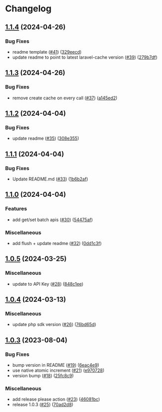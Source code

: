 # Changelog

## [1.1.4](https://github.com/momentohq/laravel-cache/compare/v1.1.3...v1.1.4) (2024-04-26)


### Bug Fixes

* readme template ([#41](https://github.com/momentohq/laravel-cache/issues/41)) ([329eecd](https://github.com/momentohq/laravel-cache/commit/329eecdec8e2690404725011bc487975331582f1))
* update readme to point to latest laravel-cache version ([#39](https://github.com/momentohq/laravel-cache/issues/39)) ([279b7df](https://github.com/momentohq/laravel-cache/commit/279b7df44e98f344b7008b672acba5ac6c377117))

## [1.1.3](https://github.com/momentohq/laravel-cache/compare/v1.1.2...v1.1.3) (2024-04-26)


### Bug Fixes

* remove create cache on every call ([#37](https://github.com/momentohq/laravel-cache/issues/37)) ([a145ed2](https://github.com/momentohq/laravel-cache/commit/a145ed29ced14645ee4806f1edbed1648ccf2761))

## [1.1.2](https://github.com/momentohq/laravel-cache/compare/v1.1.1...v1.1.2) (2024-04-04)


### Bug Fixes

* update readme ([#35](https://github.com/momentohq/laravel-cache/issues/35)) ([308e355](https://github.com/momentohq/laravel-cache/commit/308e355fc8703ded9a69de5b78ec3b9edd8c2b99))

## [1.1.1](https://github.com/momentohq/laravel-cache/compare/v1.1.0...v1.1.1) (2024-04-04)


### Bug Fixes

* Update README.md ([#33](https://github.com/momentohq/laravel-cache/issues/33)) ([1b6b2af](https://github.com/momentohq/laravel-cache/commit/1b6b2af3c4cf7ae0932af9effc9b0e609bfa47df))

## [1.1.0](https://github.com/momentohq/laravel-cache/compare/v1.0.5...v1.1.0) (2024-04-04)


### Features

* add get/set batch apis ([#30](https://github.com/momentohq/laravel-cache/issues/30)) ([54475af](https://github.com/momentohq/laravel-cache/commit/54475af96da68e205ab35db1b60c5515befe6afa))


### Miscellaneous

* add flush + update readme ([#32](https://github.com/momentohq/laravel-cache/issues/32)) ([0dd1c3f](https://github.com/momentohq/laravel-cache/commit/0dd1c3f446ee61c5a5cfc5f833244cccb3adf85e))

## [1.0.5](https://github.com/momentohq/laravel-cache/compare/v1.0.4...v1.0.5) (2024-03-25)


### Miscellaneous

* update to API Key ([#28](https://github.com/momentohq/laravel-cache/issues/28)) ([848c1ee](https://github.com/momentohq/laravel-cache/commit/848c1ee7975bd7c8c6a5866648d126af228e4307))

## [1.0.4](https://github.com/momentohq/laravel-cache/compare/v1.0.3...v1.0.4) (2024-03-13)


### Miscellaneous

* update php sdk version ([#26](https://github.com/momentohq/laravel-cache/issues/26)) ([76bd65d](https://github.com/momentohq/laravel-cache/commit/76bd65d27fbf8886438dea572de8830c7e9ae2a9))

## [1.0.3](https://github.com/momentohq/laravel-cache/compare/v1.0.0...v1.0.3) (2023-08-04)


### Bug Fixes

* bump version in README ([#19](https://github.com/momentohq/laravel-cache/issues/19)) ([6eac4e9](https://github.com/momentohq/laravel-cache/commit/6eac4e96087b902afe548fac4578f5707d6c1d9d))
* use native atomic increment ([#21](https://github.com/momentohq/laravel-cache/issues/21)) ([e970728](https://github.com/momentohq/laravel-cache/commit/e9707289c81df36a3e88092a5f852e3fa80aba85))
* version bump ([#18](https://github.com/momentohq/laravel-cache/issues/18)) ([25fc8c9](https://github.com/momentohq/laravel-cache/commit/25fc8c909b0b4520027abb19e2d1d0e7d8d85281))


### Miscellaneous

* add release please action ([#23](https://github.com/momentohq/laravel-cache/issues/23)) ([46081bc](https://github.com/momentohq/laravel-cache/commit/46081bcff8118a96dd5212f1a38d7e6a4e929e6f))
* release 1.0.3 ([#25](https://github.com/momentohq/laravel-cache/issues/25)) ([70ad2d8](https://github.com/momentohq/laravel-cache/commit/70ad2d8402096cfca05ac6962729af6c61c28cce))
